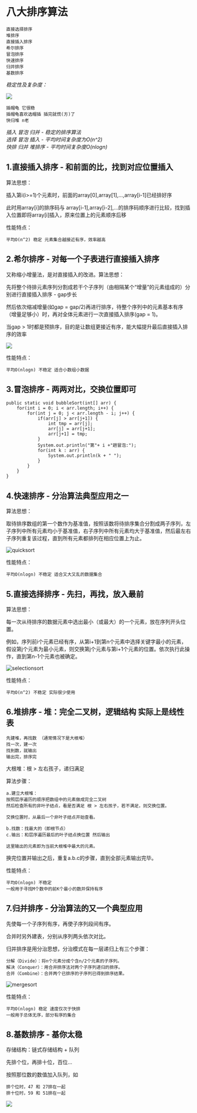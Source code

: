 # 八大排序算法

    直接选择排序
    堆排序
    直接插入排序
    希尔排序
    冒泡排序
    快速排序
    归并排序
    基数排序

*稳定性及复杂度：*

![](https://img-blog.csdnimg.cn/20210327002454253.png?x-oss-process=image/watermark,type_ZmFuZ3poZW5naGVpdGk,shadow_10,text_aHR0cHM6Ly9ibG9nLmNzZG4ubmV0L3FxXzQ1NjE1NTc3,size_16,color_FFFFFF,t_70)

    插帽龟 它很稳
    插帽龟喜欢选帽插 插完就慌(方)了
    快归堆 n老

*插入 冒泡 归并 - 稳定的排序算法* <br>
*选择 冒泡 插入 - 平均时间复杂度为O(n^2)* <br>
*快排 归并 堆排序 - 平均时间复杂度O(nlogn)*

## 1.直接插入排序 - 和前面的比，找到对应位置插入

算法思想：

插入第i(i>=1)个元素时，前面的array[0],array[1],…,array[i-1]已经排好序

此时用array[i]的排序码与 array[i-1],array[i-2],…的排序码顺序进行比较，找到插入位置即将array[i]插入，原来位置上的元素顺序后移

性能特点：

    平均O(n^2) 稳定 元素集合越接近有序，效率越高

## 2.希尔排序 - 对每一个子表进行直接插入排序

又称缩小增量法，是对直接插入的改进。算法思想：

先将整个待排元素序列分割成若干个子序列（由相隔某个“增量”的元素组成的）分别进行直接插入排序 - gap步长

然后依次缩减增量(如gap = gap/2)再进行排序，待整个序列中的元素基本有序（增量足够小）时，再对全体元素进行一次直接插入排序(gap = 1)。

当gap > 1时都是预排序，目的是让数组更接近有序，能大幅提升最后直接插入排序的效率

![](https://pic1.zhimg.com/v2-7ef755d2b04f11cb013acb47f10928cc_r.jpg)

性能特点：

    平均O(nlogn) 不稳定 适合小数组小数据

## 3.冒泡排序 - 两两对比，交换位置即可

    public static void bubbleSort(int[] arr) {
        for(int i = 0; i < arr.length; i++) {
            for(int j = 0; j < arr.length - i; j++) {
                if(arr[j] > arr[j+1]) {
                    int tmp = arr[j];
                    arr[j] = arr[j+1];
                    arr[j+1] = tmp;
                }
                System.out.println("第"+ i +"趟冒泡:");
                for(int k : arr) {
                    System.out.println(k + " ");
                }
            }
        }
    }

## 4.快速排序 - 分治算法典型应用之一

算法思想：

取待排序数组的第一个数作为基准值，按照该数将待排序集合分割成两子序列，左子序列中所有元素均小于基准值，右子序列中所有元素均大于基准值，然后最左右子序列重复该过程，直到所有元素都排列在相应位置上为止。

![quicksort](/Pictures/quicksort.jpg)

性能特点：

    平均O(nlogn) 不稳定 适合又大又乱的数据集合

## 5.直接选择排序 - 先扫，再找，放入最前

算法思想：

每一次从待排序的数据元素中选出最小（或最大）的一个元素，放在序列开头位置。

例如，序列前i个元素已经有序，从第i+1到第n个元素中选择关键字最小的元素，假设第j个元素为最小元素，则交换第j个元素与第i+1个元素的位置。依次执行此操作，直到第n-1个元素也被确定。

![selectionsort](https://img-blog.csdnimg.cn/20210327011441920.png?x-oss-process=image/watermark,type_ZmFuZ3poZW5naGVpdGk,shadow_10,text_aHR0cHM6Ly9ibG9nLmNzZG4ubmV0L3FxXzQ1NjE1NTc3,size_16,color_FFFFFF,t_70)

性能特点：

    平均O(n^2) 不稳定 实际很少使用

## 6.堆排序 - 堆：完全二叉树，逻辑结构 实际上是线性表

    先建堆，再找数 （通常情况下是大根堆）
    找一次，建一次
    找到数，就输出
    输出完，排序完

大根堆：根 > 左右孩子，递归满足

算法步骤：

    a.建立大根堆：
    按照层序遍历的顺序把数组中的元素做成完全二叉树
    然后检查所有的非叶子结点，看是否满足 根 > 左右孩子，若不满足，则交换位置。

    交换位置时，从最后一个非叶子结点开始查看。

    b.找数：找最大的（即根节点）
    c.输出：和层序遍历最后的叶子结点换位置 然后输出

    这里输出的元素即为当前大根堆中最大的元素。

换完位置并输出之后，重复a.b.c的步骤，直到全部元素输出完毕。

性能特点：

    平均O(nlogn) 不稳定 
    一般用于寻找M个数中的前K个最小的数并保持有序

## 7.归并排序 - 分治算法的又一个典型应用

先使每一个子序列有序，再使子序列段间有序。

合并时另外建表，分别从序列两头依次对比。

归并排序是用分治思想，分治模式在每一层递归上有三个步骤：

    分解（Divide）：将n个元素分成个含n/2个元素的子序列。
    解决（Conquer）：用合并排序法对两个子序列递归的排序。
    合并（Combine）：合并两个已排序的子序列已得到排序结果。

![mergesort](https://pic4.zhimg.com/v2-2958d4f3d9dd9156f1b5dca6788fe8a7_r.jpg)

性能特点：

    平均O(nlogn) 稳定 速度仅次于快排
    一般用于总体无序，部分有序的集合

## 8.基数排序 - 基你太稳

存储结构：链式存储结构 + 队列

先排个位，再排十位，百位...

按照那位数的数值加入队列，如

    排个位时，47 和 27排在一起
    排十位时，59 和 51排在一起

![](/Pictures/基数排序.png)